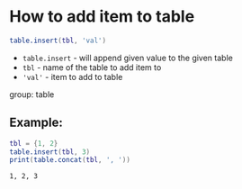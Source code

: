 # How to add item to table

```lua
table.insert(tbl, 'val')
```

- `table.insert` - will append given value to the given table
- `tbl` - name of the table to add item to
- `'val'` - item to add to table

group: table

## Example: 
```lua
tbl = {1, 2}
table.insert(tbl, 3)
print(table.concat(tbl, ', '))
```
```
1, 2, 3

```

